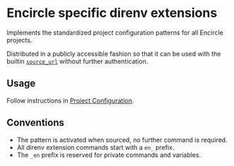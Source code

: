 # Encircle specific direnv extensions

Implements the standardized project configuration patterns for all Encircle projects.

Distributed in a publicly accessible fashion so that it can be used with the
builtin [`source_url`][source_url] without further authentication.

[source_url]: https://direnv.net/man/direnv-stdlib.1.html#codesourceurl-lturlgt-ltintegrity-hashgtcode

## Usage

Follow instructions in [Project Configuration](https://encircle.atlassian.net/l/cp/PT17zsf1).

## Conventions

- The pattern is activated when sourced, no further command is required.
- All direnv extension commands start with a `en_` prefix.
- The `_en` prefix is reserved for private commands and variables.
